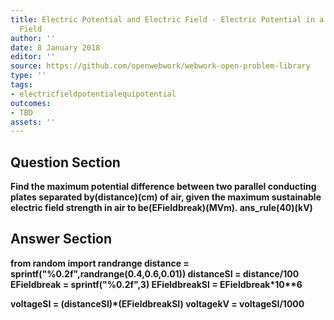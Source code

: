 ```yaml
---
title: Electric Potential and Electric Field - Electric Potential in a Uniform Electric
  Field
author: ''
date: 8 January 2018
editor: ''
source: https://github.com/openwebwork/webwork-open-problem-library
type: ''
tags:
- electricfieldpotentialequipotential
outcomes:
- TBD
assets: ''
---
```


## Question Section 

<b>
Find the maximum potential difference between two parallel conducting plates separated by(distance)(cm) of air, given the maximum sustainable electric field strength in air to be(EFieldbreak)(MVm).
ans_rule(40)(kV)


## Answer Section

from random import randrange
distance = sprintf("%0.2f",randrange(0.4,0.6,0.01))
distanceSI = distance/100
EFieldbreak = sprintf("%0.2f",3)
EFieldbreakSI = EFieldbreak*10**6

voltageSI = (distanceSI)*(EFieldbreakSI)
voltagekV = voltageSI/1000